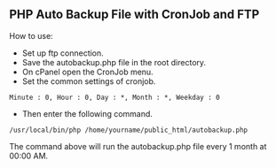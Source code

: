 ## PHP Auto Backup File with CronJob and FTP
How to use:
- Set up ftp connection.
- Save the autobackup.php file in the root directory.
- On cPanel open the CronJob menu.
- Set the common settings of cronjob.<br>
````
Minute : 0, Hour : 0, Day : *, Month : *, Weekday : 0
````
- Then enter the following command.<br>
```
/usr/local/bin/php /home/yourname/public_html/autobackup.php
```
The command above will run the autobackup.php file every 1 month at 00:00 AM.
